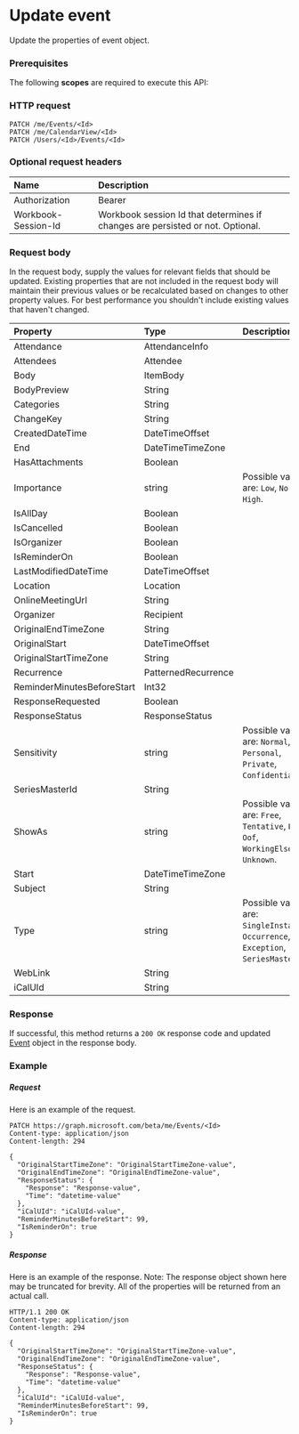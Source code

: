 # Update event

Update the properties of event object.
### Prerequisites
The following **scopes** are required to execute this API: 
### HTTP request
<!-- { "blockType": "ignored" } -->
```http
PATCH /me/Events/<Id>
PATCH /me/CalendarView/<Id>
PATCH /Users/<Id>/Events/<Id>
```
### Optional request headers
| Name       | Description|
|:-----------|:-----------|
| Authorization  | Bearer <code>|
| Workbook-Session-Id  | Workbook session Id that determines if changes are persisted or not. Optional.|

### Request body
In the request body, supply the values for relevant fields that should be updated. Existing properties that are not included in the request body will maintain their previous values or be recalculated based on changes to other property values. For best performance you shouldn't include existing values that haven't changed.

| Property	   | Type	|Description|
|:---------------|:--------|:----------|
|Attendance|AttendanceInfo||
|Attendees|Attendee||
|Body|ItemBody||
|BodyPreview|String||
|Categories|String||
|ChangeKey|String||
|CreatedDateTime|DateTimeOffset||
|End|DateTimeTimeZone||
|HasAttachments|Boolean||
|Importance|string| Possible values are: `Low`, `Normal`, `High`.|
|IsAllDay|Boolean||
|IsCancelled|Boolean||
|IsOrganizer|Boolean||
|IsReminderOn|Boolean||
|LastModifiedDateTime|DateTimeOffset||
|Location|Location||
|OnlineMeetingUrl|String||
|Organizer|Recipient||
|OriginalEndTimeZone|String||
|OriginalStart|DateTimeOffset||
|OriginalStartTimeZone|String||
|Recurrence|PatternedRecurrence||
|ReminderMinutesBeforeStart|Int32||
|ResponseRequested|Boolean||
|ResponseStatus|ResponseStatus||
|Sensitivity|string| Possible values are: `Normal`, `Personal`, `Private`, `Confidential`.|
|SeriesMasterId|String||
|ShowAs|string| Possible values are: `Free`, `Tentative`, `Busy`, `Oof`, `WorkingElsewhere`, `Unknown`.|
|Start|DateTimeTimeZone||
|Subject|String||
|Type|string| Possible values are: `SingleInstance`, `Occurrence`, `Exception`, `SeriesMaster`.|
|WebLink|String||
|iCalUId|String||

### Response
If successful, this method returns a `200 OK` response code and updated [Event](../resources/event.md) object in the response body.
### Example
##### Request
Here is an example of the request.
<!-- {
  "blockType": "request",
  "name": "update_event"
}-->
```http
PATCH https://graph.microsoft.com/beta/me/Events/<Id>
Content-type: application/json
Content-length: 294

{
  "OriginalStartTimeZone": "OriginalStartTimeZone-value",
  "OriginalEndTimeZone": "OriginalEndTimeZone-value",
  "ResponseStatus": {
    "Response": "Response-value",
    "Time": "datetime-value"
  },
  "iCalUId": "iCalUId-value",
  "ReminderMinutesBeforeStart": 99,
  "IsReminderOn": true
}
```
##### Response
Here is an example of the response. Note: The response object shown here may be truncated for brevity. All of the properties will be returned from an actual call.
<!-- {
  "blockType": "response",
  "truncated": true,
  "@odata.type": "microsoft.graph.Event"
} -->
```http
HTTP/1.1 200 OK
Content-type: application/json
Content-length: 294

{
  "OriginalStartTimeZone": "OriginalStartTimeZone-value",
  "OriginalEndTimeZone": "OriginalEndTimeZone-value",
  "ResponseStatus": {
    "Response": "Response-value",
    "Time": "datetime-value"
  },
  "iCalUId": "iCalUId-value",
  "ReminderMinutesBeforeStart": 99,
  "IsReminderOn": true
}
```

<!-- uuid: 8fcb5dbc-d5aa-4681-8e31-b001d5168d79
2015-10-25 14:57:30 UTC -->
<!-- {
  "type": "#page.annotation",
  "description": "Update event",
  "keywords": "",
  "section": "documentation",
  "tocPath": ""
}-->